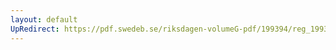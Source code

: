 ```yaml
---
layout: default
UpRedirect: https://pdf.swedeb.se/riksdagen-volumeG-pdf/199394/reg_199394/reg_199394_0315.pdf
---
```

